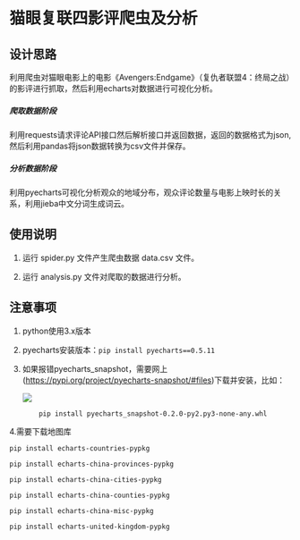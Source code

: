 # 猫眼复联四影评爬虫及分析

## 设计思路

利用爬虫对猫眼电影上的电影《Avengers:Endgame》（复仇者联盟4：终局之战）的影评进行抓取，然后利用echarts对数据进行可视化分析。

##### 爬取数据阶段

利用requests请求评论API接口然后解析接口并返回数据，返回的数据格式为json,然后利用pandas将json数据转换为csv文件并保存。

##### 分析数据阶段

利用pyecharts可视化分析观众的地域分布，观众评论数量与电影上映时长的关系，利用jieba中文分词生成词云。

## 使用说明

1. 运行 spider.py 文件产生爬虫数据 data.csv 文件。

2. 运行 analysis.py 文件对爬取的数据进行分析。

## 注意事项

1. python使用3.x版本

2. pyecharts安装版本：`pip install pyecharts==0.5.11`

3. 如果报错pyecharts_snapshot，需要网上(https://pypi.org/project/pyecharts-snapshot/#files)下载并安装，比如： 

   ![](C:\Users\acer\AppData\Roaming\Typora\typora-user-images\image-20200223225012139.png)

   `	pip install pyecharts_snapshot-0.2.0-py2.py3-none-any.whl` 

  4.需要下载地图库

   `pip install echarts-countries-pypkg`

   `pip install echarts-china-provinces-pypkg`

   `pip install echarts-china-cities-pypkg`

   `pip install echarts-china-counties-pypkg`

   `pip install echarts-china-misc-pypkg`

   `pip install echarts-united-kingdom-pypkg`

